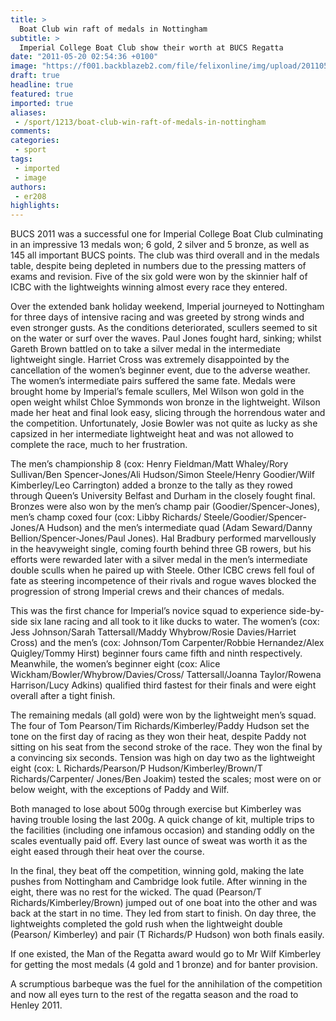```yaml
---
title: >
  Boat Club win raft of medals in Nottingham
subtitle: >
  Imperial College Boat Club show their worth at BUCS Regatta
date: "2011-05-20 02:54:36 +0100"
image: "https://f001.backblazeb2.com/file/felixonline/img/upload/201105200353-felix-image001.jpg"
draft: true
headline: true
featured: true
imported: true
aliases:
 - /sport/1213/boat-club-win-raft-of-medals-in-nottingham
comments:
categories:
 - sport
tags:
 - imported
 - image
authors:
 - er208
highlights:
---
```


BUCS 2011 was a successful one for Imperial College Boat Club culminating in an impressive 13 medals won; 6 gold, 2 silver and 5 bronze, as well as 145 all important BUCS points. The club was third overall and in the medals table, despite being depleted in numbers due to the pressing matters of exams and revision. Five of the six gold were won by the skinnier half of ICBC with the lightweights winning almost every race they entered.

Over the extended bank holiday weekend, Imperial journeyed to Nottingham for three days of intensive racing and was greeted by strong winds and even stronger gusts. As the conditions deteriorated, scullers seemed to sit on the water or surf over the waves. Paul Jones fought hard, sinking; whilst Gareth Brown battled on to take a silver medal in the intermediate lightweight single. Harriet Cross was extremely disappointed by the cancellation of the women’s beginner event, due to the adverse weather. The women’s intermediate pairs suffered the same fate. Medals were brought home by Imperial’s female scullers, Mel Wilson won gold in the open weight whilst Chloe Symmonds won bronze in the lightweight. Wilson made her heat and final look easy, slicing through the horrendous water and the competition. Unfortunately, Josie Bowler was not quite as lucky as she capsized in her intermediate lightweight heat and was not allowed to complete the race, much to her frustration.

The men’s championship 8 (cox: Henry Fieldman/Matt Whaley/Rory Sullivan/Ben Spencer-Jones/Ali Hudson/Simon Steele/Henry Goodier/Wilf Kimberley/Leo Carrington) added a bronze to the tally as they rowed through Queen’s University Belfast and Durham in the closely fought final. Bronzes were also won by the men’s champ pair (Goodier/Spencer-Jones), men’s champ coxed four (cox: Libby Richards/ Steele/Goodier/Spencer-Jones/A Hudson) and the men’s intermediate quad (Adam Seward/Danny Bellion/Spencer-Jones/Paul Jones). Hal Bradbury performed marvellously in the heavyweight single, coming fourth behind three GB rowers, but his efforts were rewarded later with a silver medal in the men’s intermediate double sculls when he paired up with Steele. Other ICBC crews fell foul of fate as steering incompetence of their rivals and rogue waves blocked the progression of strong Imperial crews and their chances of medals.

This was the first chance for Imperial’s novice squad to experience side-by-side six lane racing and all took to it like ducks to water. The women’s (cox: Jess Johnson/Sarah Tattersall/Maddy Whybrow/Rosie Davies/Harriet Cross) and the men’s (cox: Johnson/Tom Carpenter/Robbie Hernandez/Alex Quigley/Tommy Hirst) beginner fours came fifth and ninth respectively. Meanwhile, the women’s beginner eight (cox: Alice Wickham/Bowler/Whybrow/Davies/Cross/ Tattersall/Joanna Taylor/Rowena Harrison/Lucy Adkins) qualified third fastest for their finals and were eight overall after a tight finish.

The remaining medals (all gold) were won by the lightweight men’s squad. The four of Tom Pearson/Tim Richards/Kimberley/Paddy Hudson set the tone on the first day of racing as they won their heat, despite Paddy not sitting on his seat from the second stroke of the race. They won the final by a convincing six seconds. Tension was high on day two as the lightweight eight (cox: L Richards/Pearson/P Hudson/Kimberley/Brown/T Richards/Carpenter/ Jones/Ben Joakim) tested the scales; most were on or below weight, with the exceptions of Paddy and Wilf.

Both managed to lose about 500g through exercise but Kimberley was having trouble losing the last 200g. A quick change of kit, multiple trips to the facilities (including one infamous occasion) and standing oddly on the scales eventually paid off. Every last ounce of sweat was worth it as the eight eased through their heat over the course.

In the final, they beat off the competition, winning gold, making the late pushes from Nottingham and Cambridge look futile. After winning in the eight, there was no rest for the wicked. The quad (Pearson/T Richards/Kimberley/Brown) jumped out of one boat into the other and was back at the start in no time. They led from start to finish. On day three, the lightweights completed the gold rush when the lightweight double (Pearson/ Kimberley) and pair (T Richards/P Hudson) won both finals easily.

If one existed, the Man of the Regatta award would go to Mr Wilf Kimberley for getting the most medals (4 gold and 1 bronze) and for banter provision.

A scrumptious barbeque was the fuel for the annihilation of the competition and now all eyes turn to the rest of the regatta season and the road to Henley 2011.
